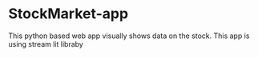 # StockMarket-app
This python based web app visually shows data on the stock. 
This app is using stream lit libraby
